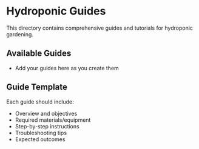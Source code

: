 # Hydroponic Guides

This directory contains comprehensive guides and tutorials for hydroponic gardening.

## Available Guides

- Add your guides here as you create them

## Guide Template

Each guide should include:
- Overview and objectives
- Required materials/equipment
- Step-by-step instructions
- Troubleshooting tips
- Expected outcomes
